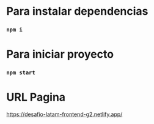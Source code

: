# Para instalar dependencias 
### `npm i`
# Para iniciar proyecto 
### `npm start`

# URL Pagina
https://desafio-latam-frontend-g2.netlify.app/